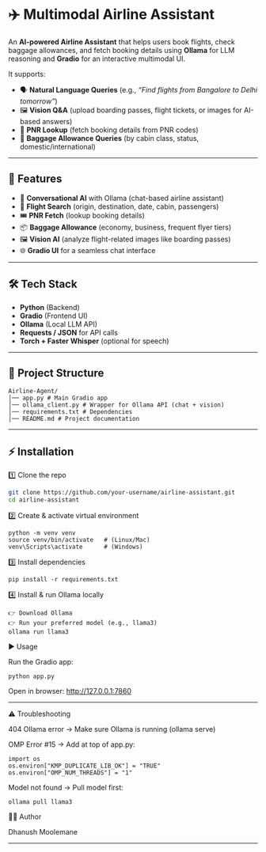 # ✈️ Multimodal Airline Assistant  

An **AI-powered Airline Assistant** that helps users book flights, check baggage allowances, and fetch booking details using **Ollama** for LLM reasoning and **Gradio** for an interactive multimodal UI.  

It supports:  
- 🗣️ **Natural Language Queries** (e.g., *“Find flights from Bangalore to Delhi tomorrow”*)  
- 🖼️ **Vision Q&A** (upload boarding passes, flight tickets, or images for AI-based answers)  
- 🧾 **PNR Lookup** (fetch booking details from PNR codes)  
- 🎒 **Baggage Allowance Queries** (by cabin class, status, domestic/international)  

---

## 🚀 Features  
- 💬 **Conversational AI** with Ollama (chat-based airline assistant)  
- 🛫 **Flight Search** (origin, destination, date, cabin, passengers)  
- 🎟 **PNR Fetch** (lookup booking details)  
- 📦 **Baggage Allowance** (economy, business, frequent flyer tiers)  
- 🖼️ **Vision AI** (analyze flight-related images like boarding passes)  
- 🌐 **Gradio UI** for a seamless chat interface  

---

## 🛠️ Tech Stack  
- **Python** (Backend)  
- **Gradio** (Frontend UI)  
- **Ollama** (Local LLM API)  
- **Requests / JSON** for API calls  
- **Torch + Faster Whisper** (optional for speech)  

---

## 📂 Project Structure  
```
Airline-Agent/
│── app.py # Main Gradio app
│── ollama_client.py # Wrapper for Ollama API (chat + vision)
│── requirements.txt # Dependencies
│── README.md # Project documentation
```

---

## ⚡ Installation  

1️⃣ Clone the repo  
```bash
git clone https://github.com/your-username/airline-assistant.git
cd airline-assistant
```
2️⃣ Create & activate virtual environment
```
python -m venv venv
source venv/bin/activate   # (Linux/Mac)
venv\Scripts\activate      # (Windows)
```
3️⃣ Install dependencies
```
pip install -r requirements.txt
```
4️⃣ Install & run Ollama locally
```
👉 Download Ollama
👉 Run your preferred model (e.g., llama3)
ollama run llama3
```
▶️ Usage

Run the Gradio app:
```
python app.py
```
Open in browser: http://127.0.0.1:7860

---

⚠️ Troubleshooting

404 Ollama error → Make sure Ollama is running (ollama serve)

OMP Error #15 → Add at top of app.py:
```
import os
os.environ["KMP_DUPLICATE_LIB_OK"] = "TRUE"
os.environ["OMP_NUM_THREADS"] = "1"
```

Model not found → Pull model first:
```
ollama pull llama3
```

👨‍💻 Author

Dhanush Moolemane 

---
